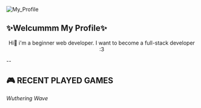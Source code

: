 ![My_Profile](img/My_Profile.png)

## ✨Welcummm My Profile✨
<p align="center">Hi🙌 i'm a beginner web developer. I want to become a full-stack developer :3</p>

--

## 🎮 RECENT PLAYED GAMES

*Wuthering Wave*



